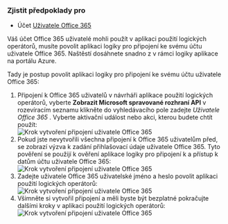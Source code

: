 ### <a name="prerequisites"></a>Zjistit předpoklady pro

- Účet [Uživatele Office 365](https://office365.com)  


Váš účet Office 365 uživatelé mohli použít v aplikaci použití logických operátorů, musíte povolit aplikaci logiky pro připojení ke svému účtu uživatele Office 365. Naštěstí dosáhnete snadno z v rámci logiky aplikace na portálu Azure.  

Tady je postup povolit aplikaci logiky pro připojení ke svému účtu uživatele Office 365:  
1. Připojení k Office 365 uživatelů v návrháři aplikace použití logických operátorů, vyberte **Zobrazit Microsoft spravované rozhraní API** v rozevíracím seznamu klikněte do vyhledávacího pole zadejte *Uživatele Office 365* . Vyberte aktivační událost nebo akci, kterou budete chtít použít:  
![Krok vytvoření připojení uživatele Office 365](./media/connectors-create-api-office365users/office365users-1.png)  
2. Pokud jste nevytvořili všechna připojení k Office 365 uživatelům před, se zobrazí výzva k zadání přihlašovací údaje uživatele Office 365. Tyto pověření se použijí k ověření aplikace logiky pro připojení k a přístup k datům účtu uživatele Office 365:  
![Krok vytvoření připojení uživatele Office 365](./media/connectors-create-api-office365users/office365users-2.png)  
3. Zadejte uživatele Office 365 uživatelské jméno a heslo povolit aplikaci použití logických operátorů:  
 ![Krok vytvoření připojení uživatele Office 365](./media/connectors-create-api-office365users/office365users-3.png)  
4. Všimněte si vytvořil připojení a měli byste být bezplatné pokračujte dalšími kroky v aplikaci použití logických operátorů:  
![Krok vytvoření připojení uživatele Office 365](./media/connectors-create-api-office365users/office365users-4.png)  
  